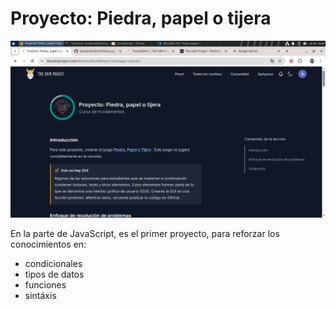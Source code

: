 # Proyecto: Piedra, papel o tijera

![screenshot de las indicaciones del proyecto](./img/screenshots/img-proyecto.png)

En la parte de JavaScript, es el primer proyecto, para reforzar los conocimientos en:
- condicionales
- tipos de datos
- funciones
- sintáxis

